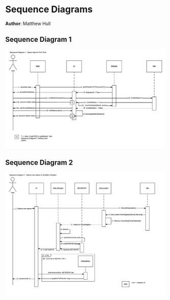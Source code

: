 # Sequence Diagrams

<!-- *This is the template for your use case model. The parts in italics are concise explanations of what should go in the corresponding sections and should not appear in the final document.* -->

**Author**: Matthew Hull

## Sequence Diagram 1

![Alt text](assets/sequence1.png "Sequence Diagram 1")

## Sequence Diagram 2

![Alt text](assets/sequence2.png "Sequence Diagram 1")